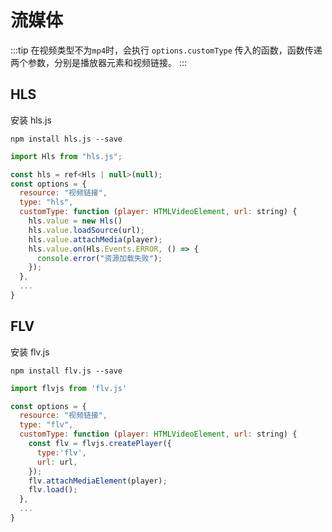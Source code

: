 # 流媒体

:::tip
在视频类型不为`mp4`时，会执行 `options.customType` 传入的函数，函数传递两个参数，分别是播放器元素和视频链接。
:::

## HLS
安装 hls.js
```
npm install hls.js --save
```

```js
import Hls from "hls.js";

const hls = ref<Hls | null>(null);
const options = {
  resource: "视频链接",
  type: "hls",
  customType: function (player: HTMLVideoElement, url: string) {
    hls.value = new Hls()
    hls.value.loadSource(url);
    hls.value.attachMedia(player);
    hls.value.on(Hls.Events.ERROR, () => {
      console.error("资源加载失败");
    });
  },
  ...
}
```

## FLV
安装 flv.js
```
npm install flv.js --save
```

```js
import flvjs from 'flv.js'

const options = {
  resource: "视频链接",
  type: "flv",
  customType: function (player: HTMLVideoElement, url: string) {
    const flv = flvjs.createPlayer({
      type:'flv',
      url: url,
    });
    flv.attachMediaElement(player);
    flv.load();
  },
  ...
}
```